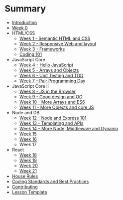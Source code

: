 # Summary

* [Introduction](README.md)
* [Week 0](lesson0.md)
* HTML/CSS
  * [Week 1 - Semantic HTML and CSS](/html-css/lesson1.md)
  * [Week 2 - Responsive Web and layout](/html-css/lesson2.md)
  * [Week 3 - Frameworks](/html-css/lesson3.md)
  * [Coding 101](/html-css/coding-101.md)
* JavaScript Core
  * [Week 4 - Hello JavaScript](/js-core/lesson1.md)
  * [Week 5 - Arrays and Objects](/js-core/lesson2.md)
  * [Week 6 - Unit Testing and TDD](/js-core/lesson3.md)
  * [Week 7 - Pair Programming Day](/js-core/lesson3.5.md)
* JavaScript Core II
  * [Week 8 - JS in the Browser](/js-core-2/lesson4.md)
  * [Week 9 - Good design and OO](/js-core-2/lesson5.md)
  * [Week 10 - More Arrays and ES6](/js-core-2/lesson6.md)
  * [Week 11 - More Objects and core JS](/js-core-2/lesson7.md)
* Node and DB
    * [Week 12 - Node and Express 101](/node-db/lesson1.md)
    * [Week 13 - Templating and APIs ](/node-db/lesson2.md)
    * [Week 14 - More Node, Middleware and Dynamo](/node-db/lesson3.md)
    * [Week 15](/node-db/lesson4.md)
    * [Week 16](/node-db/lesson5.md)
    * Week 17
* React
  * [Week 18](/react/lesson1.md)
  * [Week 19](/react/lesson2.md)
  * [Week 20](/react/lesson3.md)
  * [Week 21](/react/lesson4.md)
* [House Rules](house-rules.md)
* [Coding Standards and Best Practices](PRACTICES.md)
* [Contributing](CONTRIBUTING.md)
* [Lesson Template](lesson-template.md)
